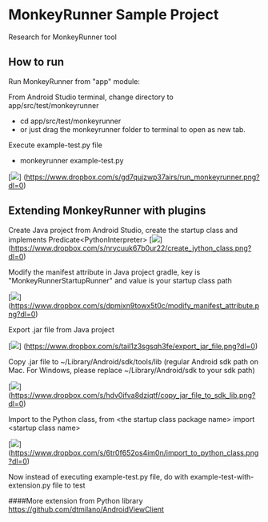 # MonkeyRunner Sample Project

Research for MonkeyRunner tool

How to run
-------------

Run MonkeyRunner from "app" module:

From Android Studio terminal, change directory to app/src/test/monkeyrunner
- cd app/src/test/monkeyrunner
- or just drag the monkeyrunner folder to terminal to open as new tab.

Execute example-test.py file 
- monkeyrunner example-test.py

[![](https://www.dropbox.com/s/gd7qujzwp37airs/run_monkeyrunner.png?raw=1)]
(https://www.dropbox.com/s/gd7qujzwp37airs/run_monkeyrunner.png?dl=0)

Extending MonkeyRunner with plugins
------------------------------------

Create Java project from Android Studio, create the startup class and implements Predicate&lt;PythonInterpreter&gt;
[![](https://www.dropbox.com/s/nrycuuk67b0ur22/create_jython_class.png?raw=1)]
(https://www.dropbox.com/s/nrycuuk67b0ur22/create_jython_class.png?dl=0)

Modify the manifest attribute in Java project gradle, key is "MonkeyRunnerStartupRunner" and value is your startup class path

[![](https://www.dropbox.com/s/dpmixn9towx5t0c/modify_manifest_attribute.png?raw=1)]
(https://www.dropbox.com/s/dpmixn9towx5t0c/modify_manifest_attribute.png?dl=0)

Export .jar file from Java project

[![](https://www.dropbox.com/s/tail1z3sgsqh3fe/export_jar_file.png?raw=1)]
(https://www.dropbox.com/s/tail1z3sgsqh3fe/export_jar_file.png?dl=0)

Copy .jar file to ~/Library/Android/sdk/tools/lib (regular Android sdk path on Mac. For Windows, please replace ~/Library/Android/sdk to your sdk path) 

[![](https://www.dropbox.com/s/hdv0ifva8dziqtf/copy_jar_file_to_sdk_lib.png?raw=1)]
(https://www.dropbox.com/s/hdv0ifva8dziqtf/copy_jar_file_to_sdk_lib.png?dl=0)

Import to the Python class, from &lt;the startup class package name&gt; import &lt;startup class name&gt;

[![](https://www.dropbox.com/s/6tr0f652os4im0n/import_to_python_class.png?raw=1)]
(https://www.dropbox.com/s/6tr0f652os4im0n/import_to_python_class.png?dl=0)

Now instead of executing example-test.py file, do with example-test-with-extension.py file to test

####More extension from Python library
https://github.com/dtmilano/AndroidViewClient
